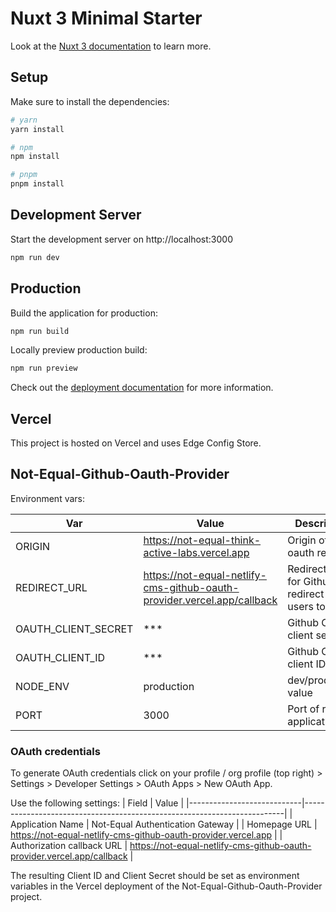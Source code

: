 # Nuxt 3 Minimal Starter

Look at the [Nuxt 3 documentation](https://nuxt.com/docs/getting-started/introduction) to learn more.

## Setup

Make sure to install the dependencies:

```bash
# yarn
yarn install

# npm
npm install

# pnpm
pnpm install
```

## Development Server

Start the development server on http://localhost:3000

```bash
npm run dev
```

## Production

Build the application for production:

```bash
npm run build
```

Locally preview production build:

```bash
npm run preview
```

Check out the [deployment documentation](https://nuxt.com/docs/getting-started/deployment) for more information.

## Vercel
This project is hosted on Vercel and uses Edge Config Store.


## Not-Equal-Github-Oauth-Provider


Environment vars:

| Var                 | Value                                                                   | Description                                         |
|---------------------|-------------------------------------------------------------------------|-----------------------------------------------------|
| ORIGIN              | https://not-equal-think-active-labs.vercel.app                          | Origin of the oauth request                         |
| REDIRECT_URL        | https://not-equal-netlify-cms-github-oauth-provider.vercel.app/callback | Redirect URL for Github to redirect auth'd users to |
| OAUTH_CLIENT_SECRET | ***                                                                     | Github Oauth client secret                          |
| OAUTH_CLIENT_ID     | ***                                                                     | Github OAuth client ID                              |
| NODE_ENV            | production                                                              | dev/production value                                |
| PORT                | 3000                                                                    | Port of running application                         |

### OAuth credentials
To generate OAuth credentials click on your profile / org profile (top right) > Settings > Developer Settings > OAuth Apps > New OAuth App.

Use the following settings:
| Field                      | Value                                                                   |
|----------------------------|-------------------------------------------------------------------------|
| Application Name           | Not-Equal Authentication Gateway                                        |
| Homepage URL               | https://not-equal-netlify-cms-github-oauth-provider.vercel.app          |
| Authorization callback URL | https://not-equal-netlify-cms-github-oauth-provider.vercel.app/callback |

The resulting Client ID and Client Secret should be set as environment variables in the Vercel deployment of the Not-Equal-Github-Oauth-Provider project.